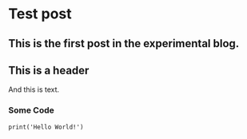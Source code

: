 # Test post

This is the first post in the experimental blog. 
---

## This is a header

And this is text.

### Some Code

```python3
print('Hello World!')
```

